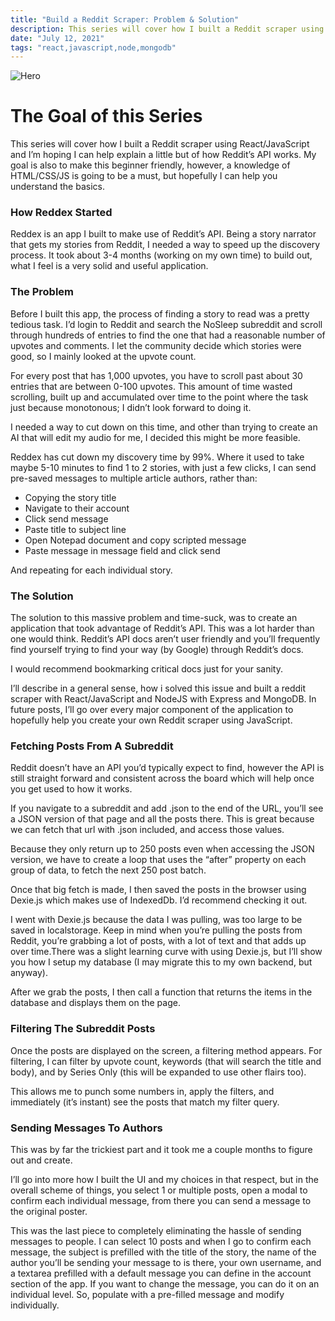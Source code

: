 ```yaml
---
title: "Build a Reddit Scraper: Problem & Solution"
description: This series will cover how I built a Reddit scraper using React/JavaScript and I’m hoping I can help explain a little but of how Reddit’s API works.
date: "July 12, 2021"
tags: "react,javascript,node,mongodb"
---
```


![Hero](/images/tt2akm8ifst3v8721pqo.jpeg)

# The Goal of this Series

This series will cover how I built a Reddit scraper using React/JavaScript and I’m hoping I can help explain a little but of how Reddit’s API works. My goal is also to make this beginner friendly, however, a knowledge of HTML/CSS/JS is going to be a must, but hopefully I can help you understand the basics.

### **How Reddex Started**

Reddex is an app I built to make use of Reddit’s API. Being a story narrator that gets my stories from Reddit, I needed a way to speed up the discovery process. It took about 3-4 months (working on my own time) to build out, what I feel is a very solid and useful application.

### **The Problem**

Before I built this app, the process of finding a story to read was a pretty tedious task. I’d login to Reddit and search the NoSleep subreddit and scroll through hundreds of entries to find the one that had a reasonable number of upvotes and comments. I let the community decide which stories were good, so I mainly looked at the upvote count.

For every post that has 1,000 upvotes, you have to scroll past about 30 entries that are between 0-100 upvotes. This amount of time wasted scrolling, built up and accumulated over time to the point where the task just because monotonous; I didn’t look forward to doing it.

I needed a way to cut down on this time, and other than trying to create an AI that will edit my audio for me, I decided this might be more feasible.

Reddex has cut down my discovery time by 99%. Where it used to take maybe 5-10 minutes to find 1 to 2 stories, with just a few clicks, I can send pre-saved messages to multiple article authors, rather than:

- Copying the story title
- Navigate to their account
- Click send message
- Paste title to subject line
- Open Notepad document and copy scripted message
- Paste message in message field and click send

And repeating for each individual story.

### **The Solution**

The solution to this massive problem and time-suck, was to create an application that took advantage of Reddit’s API. This was a lot harder than one would think. Reddit’s API docs aren’t user friendly and you’ll frequently find yourself trying to find your way (by Google) through Reddit’s docs.

I would recommend bookmarking critical docs just for your sanity.

I’ll describe in a general sense, how i solved this issue and built a reddit scraper with React/JavaScript and NodeJS with Express and MongoDB. In future posts, I’ll go over every major component of the application to hopefully help you create your own Reddit scraper using JavaScript.

### **Fetching Posts From A Subreddit**

Reddit doesn’t have an API you’d typically expect to find, however the API is still straight forward and consistent across the board which will help once you get used to how it works.

If you navigate to a subreddit and add .json to the end of the URL, you’ll see a JSON version of that page and all the posts there. This is great because we can fetch that url with .json included, and access those values.

Because they only return up to 250 posts even when accessing the JSON version, we have to create a loop that uses the “after” property on each group of data, to fetch the next 250 post batch.

Once that big fetch is made, I then saved the posts in the browser using Dexie.js which makes use of IndexedDb. I’d recommend checking it out.

I went with Dexie.js because the data I was pulling, was too large to be saved in localstorage. Keep in mind when you’re pulling the posts from Reddit, you’re grabbing a lot of posts, with a lot of text and that adds up over time.There was a slight learning curve with using Dexie.js, but I’ll show you how I setup my database (I may migrate this to my own backend, but anyway).

After we grab the posts, I then call a function that returns the items in the database and displays them on the page.

### **Filtering The Subreddit Posts**

Once the posts are displayed on the screen, a filtering method appears. For filtering, I can filter by upvote count, keywords (that will search the title and body), and by Series Only (this will be expanded to use other flairs too).

This allows me to punch some numbers in, apply the filters, and immediately (it’s instant) see the posts that match my filter query.

### **Sending Messages To Authors**

This was by far the trickiest part and it took me a couple months to figure out and create.

I’ll go into more how I built the UI and my choices in that respect, but in the overall scheme of things, you select 1 or multiple posts, open a modal to confirm each individual message, from there you can send a message to the original poster.

This was the last piece to completely eliminating the hassle of sending messages to people. I can select 10 posts and when I go to confirm each message, the subject is prefilled with the title of the story, the name of the author you’ll be sending your message to is there, your own username, and a textarea prefilled with a default message you can define in the account section of the app. If you want to change the message, you can do it on an individual level. So, populate with a pre-filled message and modify individually.
